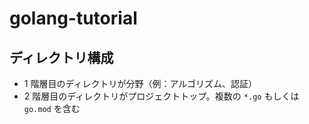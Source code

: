# golang-tutorial

## ディレクトリ構成

- 1 階層目のディレクトリが分野（例：アルゴリズム、認証）
- 2 階層目のディレクトリがプロジェクトトップ。複数の `*.go` もしくは `go.mod` を含む
